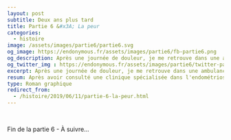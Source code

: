 ```yaml
---
layout: post
subtitle: Deux ans plus tard
title: Partie 6 &#x3A; La peur
categories:
  - histoire
image: /assets/images/partie6/partie6.svg
og_image: https://endonymous.fr/assets/images/partie6/fb-partie6.png
og_description: Après une journée de douleur, je me retrouve dans une ambulance direction les urgences. C'est la panique, je ne sais pas pourquoi j'ai aussi mal, est-ce l'endométriose la coupable ?
og_twitter_img : https://endonymous.fr/assets/images/partie6/twitter-partie6.png
excerpt: Après une journée de douleur, je me retrouve dans une ambulance direction les urgences. C'est la panique, je ne sais pas pourquoi j'ai aussi mal, est-ce l'endométriose la coupable ?
resum: Après avoir consulté une clinique spécialisée dans l'endométriose pour mes douleurs chroniques lombaires, je me retrouve face à un médecin qui m'explique que ma précédente opération a été mal faite et qu'il faut enlever toutes les lésions d'endométriose pour me soulager. L'opération prévoit également de couper un bout de mon uretère et de le réimplanter plus haut sur la vessie pour couper une lésion qui serait implantée sur l'uretère et me créerait des douleurs types colique néphrétique. Cette nouvelle opération est très lourde et m'effraie énormément. Je suis en attente  d'une IRM qui aidera à valider l'opération ou non, mais moralement je suis au plus bas.
type: Roman graphique
redirect_from:
  - /histoire/2019/06/11/partie-6-la-peur.html
---
```

<div class="padding0">
    <img class="img-fluid" src="/assets/images/partie6/06- (1).png" alt="">
    <img class="img-fluid" src="/assets/images/partie6/06- (2).png" alt="">
    <img class="img-fluid" src="/assets/images/partie6/06- (3).png" alt="">
    <img class="img-fluid" src="/assets/images/partie6/06- (4).png" alt="">
    <img class="img-fluid" src="/assets/images/partie6/06- (5).png" alt="">
    <img class="img-fluid" src="/assets/images/partie6/06- (6).png" alt="">
    <img class="img-fluid" src="/assets/images/partie6/06- (7).png" alt="">
    <img class="img-fluid" src="/assets/images/partie6/06- (8).png" alt="">
    <img class="img-fluid" src="/assets/images/partie6/06- (9).png" alt="">
    <img class="img-fluid" src="/assets/images/partie6/06- (10).png" alt="">
    <img class="img-fluid" src="/assets/images/partie6/06- (11).png" alt="">
    <img class="img-fluid" src="/assets/images/partie6/06- (12).png" alt="">
    <img class="img-fluid" src="/assets/images/partie6/06- (13).png" alt="">
    <img class="img-fluid" src="/assets/images/partie6/06- (14).png" alt="">
    <img class="img-fluid" src="/assets/images/partie6/06- (15).png" alt="">
    <img class="img-fluid" src="/assets/images/partie6/06- (16).png" alt="">
    <img class="img-fluid" src="/assets/images/partie6/06- (17).png" alt="">
    <img class="img-fluid" src="/assets/images/partie6/06- (18).png" alt="">
    <img class="img-fluid" src="/assets/images/partie6/06- (19).png" alt="">
    <img class="img-fluid" src="/assets/images/partie6/06- (20).png" alt="">
    <img class="img-fluid" src="/assets/images/partie6/06- (21).png" alt="">
    <img class="img-fluid" src="/assets/images/partie6/06- (22).png" alt="">
    <img class="img-fluid" src="/assets/images/partie6/06- (23).png" alt="">
    <img class="img-fluid" src="/assets/images/partie6/06- (24).png" alt="">
    <img class="img-fluid" src="/assets/images/partie6/06- (25).png" alt="">
    <img class="img-fluid" src="/assets/images/partie6/06- (26).png" alt="">
</div>
<div class="bd">
    <p class="asuivre">Fin de la partie 6 - À suivre…</p>
</div>
